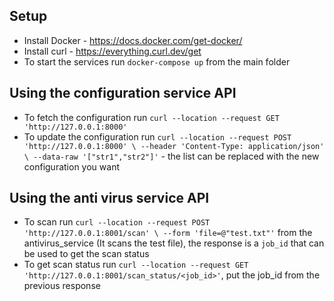 ## Setup
- Install Docker - https://docs.docker.com/get-docker/
- Install curl - https://everything.curl.dev/get
- To start the services run `docker-compose up` from the main folder

## Using the  configuration service API
- To fetch the configuration run `curl --location --request GET 'http://127.0.0.1:8000'`
- To update the configuration run `curl --location --request POST 'http://127.0.0.1:8000' \
--header 'Content-Type: application/json' \
--data-raw '["str1","str2"]'` - the list can be replaced with the new configuration you want

## Using the anti virus service API
- To scan run `curl --location --request POST 'http://127.0.0.1:8001/scan' \
--form 'file=@"test.txt"'` from the antivirus_service (It scans the test file), the response is a `job_id` that can be used to get the scan status
- To get scan status run `curl --location --request GET 'http://127.0.0.1:8001/scan_status/<job_id>'`, put the job_id from the previous response

